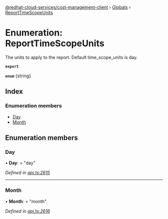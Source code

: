 [@redhat-cloud-services/cost-management-client](../README.md) › [Globals](../globals.md) › [ReportTimeScopeUnits](reporttimescopeunits.md)

# Enumeration: ReportTimeScopeUnits

The units to apply to the report. Default time_scope_units is day.

**`export`** 

**`enum`** {string}

## Index

### Enumeration members

* [Day](reporttimescopeunits.md#day)
* [Month](reporttimescopeunits.md#month)

## Enumeration members

###  Day

• **Day**: = "day"

*Defined in [api.ts:2615](https://github.com/RedHatInsights/javascript-clients/blob/master/packages/cost-management/api.ts#L2615)*

___

###  Month

• **Month**: = "month"

*Defined in [api.ts:2616](https://github.com/RedHatInsights/javascript-clients/blob/master/packages/cost-management/api.ts#L2616)*
